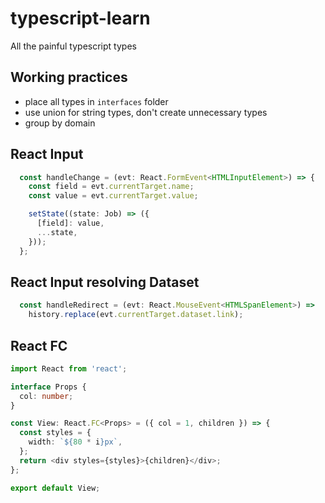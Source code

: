 # typescript-learn
All the painful typescript types


## Working practices

- place all types in `interfaces` folder
- use union for string types, don't create unnecessary types
- group by domain

## React Input
```ts
  const handleChange = (evt: React.FormEvent<HTMLInputElement>) => {
    const field = evt.currentTarget.name;
    const value = evt.currentTarget.value;

    setState((state: Job) => ({
      [field]: value,
      ...state,
    }));
  };
```

## React Input resolving Dataset

```ts
  const handleRedirect = (evt: React.MouseEvent<HTMLSpanElement>) => 
    history.replace(evt.currentTarget.dataset.link);
```


## React FC

```ts
import React from 'react';

interface Props {
  col: number;
}

const View: React.FC<Props> = ({ col = 1, children }) => {
  const styles = {
    width: `${80 * i}px`,
  };
  return <div styles={styles}>{children}</div>;
};

export default View;
```
